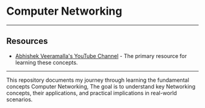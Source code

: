 # Computer Networking
---

## **Resources**
- [Abhishek Veeramalla's YouTube Channel](https://www.youtube.com/@AbhishekVeeramalla) - The primary resource for learning these concepts.
---
This repository documents my journey through learning the fundamental concepts Computer Networking, The goal is to understand key Networking concepts, their applications, and practical implications in real-world scenarios.
